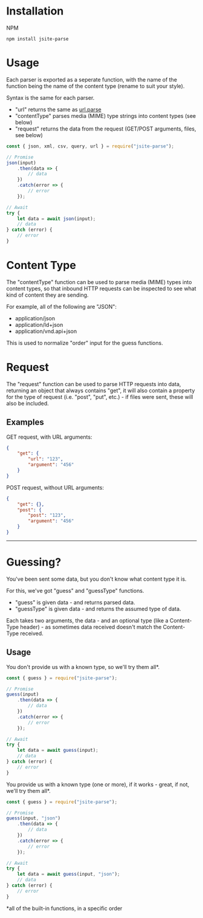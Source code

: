 # Installation

NPM

```
npm install jsite-parse
```

# Usage

Each parser is exported as a seperate function, with the name of the function being the name of the content type (rename to suit your style).

Syntax is the same for each parser.

-   "url" returns the same as [url.parse](https://nodejs.org/api/url.html#url_url_parse_urlstring_parsequerystring_slashesdenotehost)
-   "contentType" parses media (MIME) type strings into content types (see below)
-   "request" returns the data from the request (GET/POST arguments, files, see below)

```js
const { json, xml, csv, query, url } = require("jsite-parse");

// Promise
json(input)
    .then(data => {
        // data
    })
    .catch(error => {
        // error
    });

// Await
try {
    let data = await json(input);
    // data
} catch (error) {
    // error
}
```

# Content Type

The "contentType" function can be used to parse media (MIME) types into content types, so that inbound HTTP requests can be inspected to see what kind of content they are sending.

For example, all of the following are "JSON":

-   application/json
-   application/ld+json
-   application/vnd.api+json

This is used to normalize "order" input for the guess functions.

# Request

The "request" function can be used to parse HTTP requests into data, returning an object that always contains "get", it will also contain a property for the type of request (i.e. "post", "put", etc.) - if files were sent, these will also be included.

## Examples

GET request, with URL arguments:

```json
{
    "get": {
        "url": "123",
        "argument": "456"
    }
}
```

POST request, without URL arguments:

```json
{
    "get": {},
    "post": {
        "post": "123",
        "argument": "456"
    }
}
```

---

# Guessing?

You've been sent some data, but you don't know what content type it is.

For this, we've got "guess" and "guessType" functions.

-   "guess" is given data - and returns parsed data.
-   "guessType" is given data - and returns the assumed type of data.

Each takes two arguments, the data - and an optional type (like a Content-Type header) - as sometimes data received doesn't match the Content-Type received.

## Usage

You don't provide us with a known type, so we'll try them all\*.

```js
const { guess } = require("jsite-parse");

// Promise
guess(input)
    .then(data => {
        // data
    })
    .catch(error => {
        // error
    });

// Await
try {
    let data = await guess(input);
    // data
} catch (error) {
    // error
}
```

You provide us with a known type (one or more), if it works - great, if not, we'll try them all\*.

```js
const { guess } = require("jsite-parse");

// Promise
guess(input, "json")
    .then(data => {
        // data
    })
    .catch(error => {
        // error
    });

// Await
try {
    let data = await guess(input, "json");
    // data
} catch (error) {
    // error
}
```

\*all of the built-in functions, in a specific order
